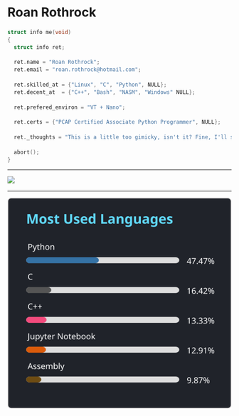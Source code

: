 # Roan Rothrock

```c
struct info me(void)
{
  struct info ret;

  ret.name = "Roan Rothrock";
  ret.email = "roan.rothrock@hotmail.com";

  ret.skilled_at = {"Linux", "C", "Python", NULL};
  ret.decent_at  = {"C++", "Bash", "NASM", "Windows" NULL};

  ret.prefered_environ = "VT + Nano";

  ret.certs = {"PCAP Certified Associate Python Programmer", NULL};

  ret._thoughts = "This is a little too gimicky, isn't it? Fine, I'll stop.";

  abort();
}
```
---

<a href="https://skillicons.dev">
  <img src="https://skillicons.dev/icons?i=linux,c,python,git,cpp,bash,flask">
</a>

---

![Languages Used](https://github.com/R-Rothrock/R-Rothrock/blob/main/language_stats.svg)

<!---
R-Rothrock/R-Rothrock is a special repository because its
`README.md` (this file) appears on your GitHub profile.
You can click the Preview link to take a look at your changes.
--->
